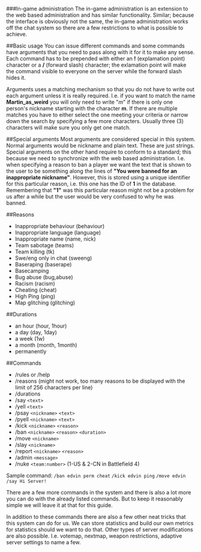 ###In-game administration
The in-game administration is an extension to the web based administration and has similar functionality. Similar; because the interface is obviously not the same, the in-game administration works off the chat system so there are a few restrictions to what is possible to achieve.

##Basic usage
You can issue different commands and some commands have arguments that you need to pass along with it for it to make any sense. Each command has to be prepended with either an **!** (explamation point) character or a **/** (forward slash) character; the exlamation point will make the command visible to everyone on the server while the forward slash hides it.

Arguments uses a matching mechanism so that you do not have to write out each argument unless it is really required. I.e. if you want to match the name **Martin_as_weird** you will only need to write "*m*" if there is only one person's nickname starting with the character **m**. If there are multiple matches you have to either select the one meeting your criteria or narrow down the search by specifying a few more characters. Usually three (3) characters will make sure you only get one match.


##Special arguments
Most arguments are considered special in this system. Normal arguments would be nickname and plain text. These are just strings. Special arguments on the other hand require to conform to a standard; this because we need to synchronize with the web based administration. I.e. when specifying a reason to ban a player we want the text that is shown to the user to be something along the lines of **"You were banned for an inappropriate nickname"**. However, this is stored using a unique identifier for this particular reason, i.e. this one has the ID of **1** in the database. Remembering that **"1"** was this particular reason might not be a problem for us after a while but the user would be very confused to why he was banned.

##Reasons
* Inappropriate behaviour (behaviour)
* Inappropriate language (language)
* Inappropriate name (name, nick)
* Team sabotage (teams)
* Team killing (tk)
* Swe/eng only in chat (sweeng)
* Baseraping (baserape)
* Basecamping
* Bug abuse (bug,abuse)
* Racism (racism)
* Cheating (cheat)
* High Ping (ping)
* Map glitching (glitching)


##Durations
* an hour (hour, 1hour)
* a day (day, 1day)
* a week (1w)
* a month (month, 1month)
* permanently


##Commands
* /rules or /help
* /reasons (might not work, too many reasons to be displayed with the limit of 256 characters per line)
* /durations
* /say `<text>`
* /yell `<text>`
* /psay `<nickname>` `<text>`
* /pyell `<nickname>` `<text>`
* /kick `<nickname>` `<reason>`
* /ban `<nickname>` `<reason>` `<duration>`
* /move `<nickname>`
* /slay `<nickname>`
* /report `<nickname>` `<reason>`
* /admin `<message>`
* /nuke `<team:number>` (1-US & 2-CN in Battlefield 4)

Sample command: 
`/ban edvin perm cheat` `/kick edvin ping` `/move edvin` `/say Hi Server!`

There are a few more commands in the system and there is also a lot more you can do with the already listed commands. But to keep it reasonably simple we will leave it at that for this guide.

In addition to these commands there are also a few other neat tricks that this system can do for us. We can store statistics and build our own metrics for statistics should we want to do that. Other types of server modifications are also possible. I.e. votemap, nextmap, weapon restrictions, adaptive server settings to name a few.
